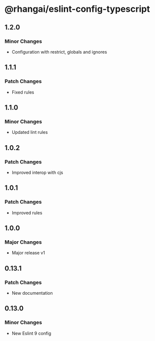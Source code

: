 # @rhangai/eslint-config-typescript

## 1.2.0

### Minor Changes

- Configuration with restrict, globals and ignores

## 1.1.1

### Patch Changes

- Fixed rules

## 1.1.0

### Minor Changes

- Updated lint rules

## 1.0.2

### Patch Changes

- Improved interop with cjs

## 1.0.1

### Patch Changes

- Improved rules

## 1.0.0

### Major Changes

- Major release v1

## 0.13.1

### Patch Changes

- New documentation

## 0.13.0

### Minor Changes

- New Eslint 9 config
